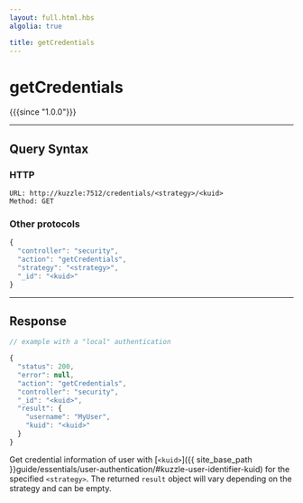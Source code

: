 ```yaml
---
layout: full.html.hbs
algolia: true

title: getCredentials
---
```



# getCredentials

{{{since "1.0.0"}}}



---

## Query Syntax

### HTTP

```http
URL: http://kuzzle:7512/credentials/<strategy>/<kuid>
Method: GET  
```

### Other protocols

```js
{
  "controller": "security",
  "action": "getCredentials",
  "strategy": "<strategy>",
  "_id": "<kuid>"
}
```

---

## Response

```javascript
// example with a "local" authentication

{
  "status": 200,
  "error": null,
  "action": "getCredentials",
  "controller": "security",
  "_id": "<kuid>",
  "result": {
    "username": "MyUser",
    "kuid": "<kuid>"
  }
}
```

Get credential information of user with [`<kuid>`]({{ site_base_path }}guide/essentials/user-authentication/#kuzzle-user-identifier-kuid) for the specified `<strategy>`. The returned `result` object will vary depending on the strategy and can be empty.
